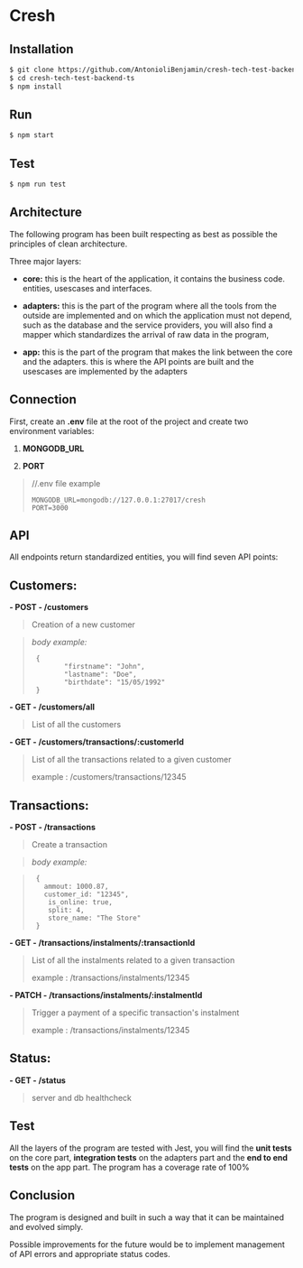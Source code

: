 # Cresh

## Installation

```bash
$ git clone https://github.com/AntonioliBenjamin/cresh-tech-test-backend-ts.git
$ cd cresh-tech-test-backend-ts
$ npm install
```
 ## Run 
```bash
$ npm start
```

 ## Test

```bash
$ npm run test
```

## Architecture

The following program has been built respecting as best as possible the principles of clean architecture.

Three major layers:

- **core:** this is the heart of the application, it contains the business code. entities, usescases and interfaces.

- **adapters:** this is the part of the program where all the tools from the outside are implemented and on which the application must not depend, such as the database and the service providers, you will also find a mapper which standardizes the arrival of raw data in the program, 

- **app:** this is the part of the program that makes the link between the core and the adapters. this is where the API points are built and the usescases are implemented by the adapters

## Connection

First, create an **.env** file at the root of the project and create two environment variables:

 1. **MONGODB_URL**
    
 2. **PORT**

  


 

>    //.env file example
>    
>     MONGODB_URL=mongodb://127.0.0.1:27017/cresh
>     PORT=3000

    
    

## API
  
All endpoints return standardized entities,  you will find seven API points:

## **Customers:**

 **- POST - /customers**
 

>   Creation of a new customer

>    *body example:*
>    
>      {
>             "firstname": "John",
>             "lastname": "Doe",
>             "birthdate": "15/05/1992"
>      }

 

**- GET - /customers/all**


> List of all the customers

 **- GET - /customers/transactions/:customerId**
 

>    List of all the transactions related to a given customer
>    
>    example :   /customers/transactions/12345

## **Transactions:**

 **- POST - /transactions**

 

> Create a transaction


>*body example:*


>      { 
>        ammout: 1000.87, 
>        customer_id: "12345", 
>         is_online: true,
>         split: 4,
>         store_name: "The Store"
>      }

 **- GET - /transactions/instalments/:transactionId**

>    List of all the instalments related to a given transaction
>    
>    example : /transactions/instalments/12345

 **- PATCH - /transactions/instalments/:instalmentId**
 

>    Trigger a payment of a specific transaction's instalment
>    
>    example : /transactions/instalments/12345

## **Status:**

**- GET - /status**

> server and db healthcheck 

  

## Test
  
All the layers of the program are tested with Jest, you will find the **unit tests** on the core part, **integration tests** on the adapters part and the **end to end tests** on the app part.  The program has a coverage rate of 100%


## Conclusion

The program is designed and built in such a way that it can be maintained and evolved simply.

Possible improvements for the future would be to implement management of API errors and appropriate status codes.
